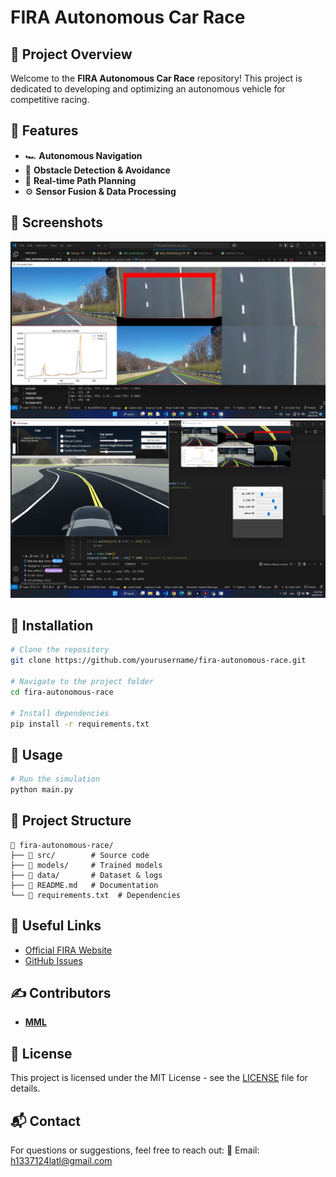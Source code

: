 # FIRA Autonomous Car Race

## 🚗 Project Overview
Welcome to the **FIRA Autonomous Car Race** repository! This project is dedicated to developing and optimizing an autonomous vehicle for competitive racing.

## 📌 Features
- 🏎️ **Autonomous Navigation**
- 🎯 **Obstacle Detection & Avoidance**
- 🏁 **Real-time Path Planning**
- ⚙️ **Sensor Fusion & Data Processing**

## 📸 Screenshots
![Project Image](https://raw.githubusercontent.com/MML0/autonomous_car/refs/heads/main/screenshots/screenshot3.png "Project Screenshot")
![Project Image](https://raw.githubusercontent.com/MML0/autonomous_car/refs/heads/main/screenshots/screenshot4.png "Project Screenshot")

## 🔧 Installation
```bash
# Clone the repository
git clone https://github.com/yourusername/fira-autonomous-race.git

# Navigate to the project folder
cd fira-autonomous-race

# Install dependencies
pip install -r requirements.txt
```

## 🚀 Usage
```bash
# Run the simulation
python main.py
```

## 📂 Project Structure
```
📁 fira-autonomous-race/
├── 📂 src/        # Source code
├── 📂 models/     # Trained models
├── 📂 data/       # Dataset & logs
├── 📄 README.md   # Documentation
└── 📄 requirements.txt  # Dependencies
```

## 🔗 Useful Links
- [Official FIRA Website](https://www.fira.com)
- [GitHub Issues](https://github.com/yourusername/fira-autonomous-race/issues)

## ✍️ Contributors
- **[MML](https://github.com/MML0)**

## 📜 License
This project is licensed under the MIT License - see the [LICENSE](LICENSE) file for details.

## 📬 Contact
For questions or suggestions, feel free to reach out:
📧 Email: [h1337124latl@gmail.com](mailto:h1337124lat@gmail.com)

